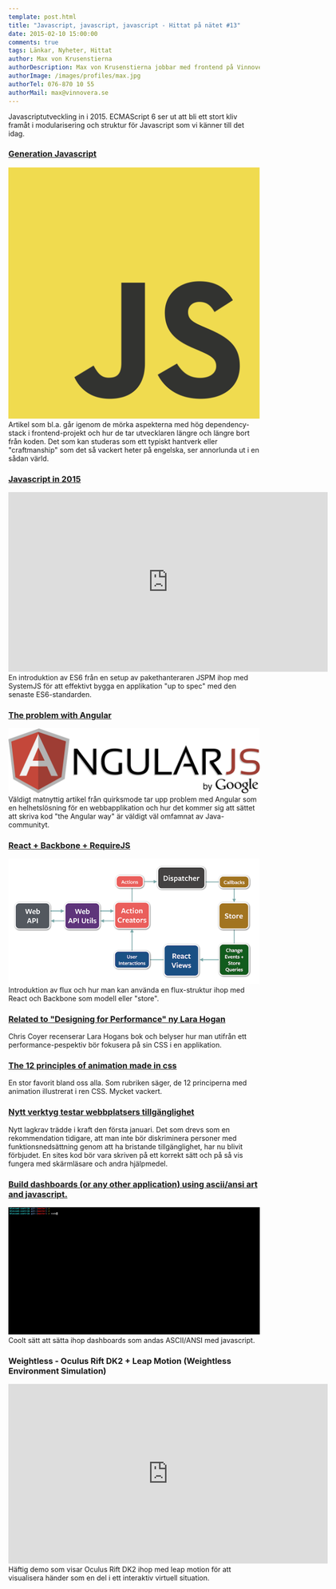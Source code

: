 ```yaml
---
template: post.html
title: "Javascript, javascript, javascript - Hittat på nätet #13"
date: 2015-02-10 15:00:00 
comments: true
tags: Länkar, Nyheter, Hittat
author: Max von Krusenstierna
authorDescription: Max von Krusenstierna jobbar med frontend på Vinnovera.
authorImage: /images/profiles/max.jpg
authorTel: 076-870 10 55
authorMail: max@vinnovera.se
---
```

Javascriptutveckling in i 2015. ECMAScript 6 ser ut att bli ett stort kliv framåt i modularisering och struktur för Javascript som vi känner till det idag.
<!--more-->

### [Generation Javascript][2]
![Javascript][04]
Artikel som bl.a. går igenom de mörka aspekterna med hög dependency-stack i frontend-projekt och hur de tar utvecklaren längre och längre bort från koden. Det som kan studeras som ett typiskt hantverk eller "craftmanship" som det så vackert heter på engelska, ser annorlunda ut i en sådan värld.

### [Javascript in 2015][1]
<div class="video youtube">
	<iframe width="640" height="360" src="https://www.youtube.com/embed/iukBMY4apvI?rel=0" frameborder="0" allowfullscreen></iframe>
</div>
En introduktion av ES6 från en setup av pakethanteraren JSPM ihop med SystemJS för att effektivt bygga en applikation "up to spec" med den senaste ES6-standarden. 

### [The problem with Angular][4]
![Angular][01]
Väldigt matnyttig artikel från quirksmode tar upp problem med Angular som en helhetslösning för en webbapplikation och hur det kommer sig att sättet att skriva kod "the Angular way" är väldigt väl omfamnat av Java-communityt.

### [React + Backbone + RequireJS][8]
![Diagram][03]
Introduktion av flux och hur man kan använda en flux-struktur ihop med React och Backbone som modell eller "store".

### [Related to "Designing for Performance" ny Lara Hogan][6]
Chris Coyer recenserar Lara Hogans bok och belyser hur man utifrån ett performance-pespektiv bör fokusera på sin CSS i en applikation. 

### [The 12 principles of animation made in css][7]
En stor favorit bland oss alla. Som rubriken säger, de 12 principerna med animation illustrerat i ren CSS. Mycket vackert.

### [Nytt verktyg testar webbplatsers tillgänglighet][3]
Nytt lagkrav trädde i kraft den första januari. Det som drevs som en rekommendation tidigare, att man inte bör diskriminera personer med funktionsnedsättning genom att ha bristande tillgänglighet, har nu blivit förbjudet. En sites kod bör vara skriven på ett korrekt sätt och på så vis fungera med skärmläsare och andra hjälpmedel.

### [Build dashboards (or any other application) using ascii/ansi art and javascript.][5]
![ASCII dashboard][02]
Coolt sätt att sätta ihop dashboards som andas ASCII/ANSI med javascript.

### Weightless - Oculus Rift DK2 + Leap Motion (Weightless Environment Simulation)
<div class="video youtube">
	<iframe width="640" height="360" src="https://www.youtube.com/embed/O-_wIZ_-F4E?rel=0" frameborder="0" allowfullscreen></iframe>
</div>
Häftig demo som visar Oculus Rift DK2 ihop med leap motion för att visualisera händer som en del i ett interaktiv virtuell situation. 

[1]: http://glenmaddern.com/articles/javascript-in-2015
[2]: http://manuel.bernhardt.io/2014/12/30/generation-javascript/
[3]: http://pts.se/sv/Nyheter/Pressmeddelanden/2014/Nytt-verktyg-testar-webbplatsers-tillganglighet/
[4]: http://www.quirksmode.org/blog/archives/2015/01/the_problem_wit.html
[5]: https://github.com/yaronn/blessed-contrib/blob/master/README.md
[6]: http://css-tricks.com/relating-designing-performance-lara-hogan/
[7]: http://the12principles.tumblr.com/
[8]: https://medium.com/react-tutorials/react-edge-backbone-requirejs-15602e6f88fa

[00]: /images/content/posts/hittat-pa-natet-number-13/oculus.png
[01]: /images/content/posts/hittat-pa-natet-number-13/angularjs.png
[02]: /images/content/posts/hittat-pa-natet-number-13/term3.gif
[03]: /images/content/posts/hittat-pa-natet-number-13/react-backbone.png
[04]: /images/content/posts/hittat-pa-natet-number-13/JavaScript-logo.png
